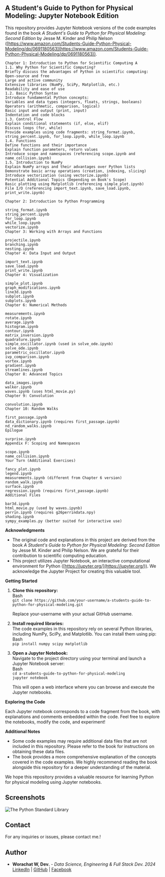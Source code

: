 ## A Student's Guide to Python for Physical Modeling: Jupyter Notebook Edition

This repository provides Jupyter Notebook versions of the code examples found in the book *A Student's Guide to Python for Physical Modeling: Second Edition* by Jesse M. Kinder and Philip Nelson ([https://www.amazon.com/Students-Guide-Python-Physical-Modeling/dp/0691180563](https://www.amazon.com/Students-Guide-Python-Physical-Modeling/dp/0691180563)).

```
Chapter 1: Introduction to Python for Scientific Computing A 
1.1. Why Python for Scientific Computing?
Briefly discuss the advantages of Python in scientific computing:
Open-source and free
Large and active community
Extensive libraries (NumPy, SciPy, Matplotlib, etc.)
Readability and ease of use
1.2. Basic Python Syntax
Introduce fundamental Python concepts:
Variables and data types (integers, floats, strings, booleans)
Operators (arithmetic, comparison, logical)
Basic input and output (print, input)
Indentation and code blocks
1.3. Control Flow
Explain conditional statements (if, else, elif)
Discuss loops (for, while)
Provide examples using code fragments: string_format.ipynb, string_percent.ipynb, for_loop.ipynb, while_loop.ipynb
1.4. Functions
Define functions and their importance
Explain function parameters, return values
Introduce scope and namespaces (referencing scope.ipynb and name_collision.ipynb)
1.5. Introduction to NumPy
Explain NumPy arrays and their advantages over Python lists
Demonstrate basic array operations (creation, indexing, slicing)
Introduce vectorization (using vectorize.ipynb)
Potential Additional Topics (Depending on Book's Scope)
Basic plotting using Matplotlib (referencing simple_plot.ipynb)
File I/O (referencing import_text.ipynb, save_load.ipynb, print_write.ipynb)

Chapter 2: Introduction to Python Programming

string_format.ipynb
string_percent.ipynb
for_loop.ipynb
while_loop.ipynb
vectorize.ipynb
Chapter 3: Working with Arrays and Functions

projectile.ipynb
branching.ipynb
nesting.ipynb
Chapter 4: Data Input and Output

import_text.ipynb
save_load.ipynb
print_write.ipynb
Chapter 4: Visualization

simple_plot.ipynb
graph_modifications.ipynb
line3d.ipynb
subplot.ipynb
subplots.ipynb
Chapter 6: Numerical Methods

measurements.ipynb
rotate.ipynb
average.ipynb
histogram.ipynb
contour.ipynb
matrix_inversion.ipynb
quadrature.ipynb
simple_oscillator.ipynb (used in solve_ode.ipynb)
solve_ode.ipynb
parametric_oscillator.ipynb
ivp_comparison.ipynb
vortex.ipynb
gradient.ipynb
streamlines.ipynb
Chapter 8: Advanced Topics

data_images.ipynb
walker.ipynb
waves.ipynb (uses html_movie.py)
Chapter 9: Convolution

convolution.ipynb
Chapter 10: Random Walks

first_passage.ipynb
data_dictionary.ipynb (requires first_passage.ipynb)
nd_random_walks.ipynb
Epilogue

surprise.ipynb
Appendix F: Scoping and Namespaces

scope.ipynb
name_collision.ipynb
Your Turn (Additional Exercises)

fancy_plot.ipynb
legend.ipynb
measurements.ipynb (different from Chapter 6 version)
random_walk.ipynb
surface.ipynb
regression.ipynb (requires first_passage.ipynb)
Additional Files

bar3d.ipynb
html_movie.py (used by waves.ipynb)
perrin.ipynb (requires g26perrindata.npy)
shading.ipynb
sympy_examples.py (better suited for interactive use)

```


**Acknowledgments**

* The original code and explanations in this project are derived from the book *A Student's Guide to Python for Physical Modeling: Second Edition* by Jesse M. Kinder and Philip Nelson. We are grateful for their contribution to scientific computing education.  
* This project utilizes Jupyter Notebook, an interactive computational environment for Python ([https://jupyter.org/](https://jupyter.org/)). We acknowledge the Jupyter Project for creating this valuable tool.

**Getting Started**

1. **Clone this repository:**  
   Bash  
   `git clone https://github.com/your-username/a-students-guide-to-python-for-physical-modeling.git`

   Replace your-username with your actual GitHub username.  
2. **Install required libraries:**  
   The code examples in this repository rely on several Python libraries, including NumPy, SciPy, and Matplotlib. You can install them using pip:  
   Bash  
   `pip install numpy scipy matplotlib`

3. **Open a Jupyter Notebook:**  
   Navigate to the project directory using your terminal and launch a Jupyter Notebook server:  
   Bash  
   `cd a-students-guide-to-python-for-physical-modeling`  
   `jupyter notebook`

   This will open a web interface where you can browse and execute the Jupyter notebooks.

**Exploring the Code**

Each Jupyter notebook corresponds to a code fragment from the book, with explanations and comments embedded within the code. Feel free to explore the notebooks, modify the code, and experiment\!


**Additional Notes**

* Some code examples may require additional data files that are not included in this repository. Please refer to the book for instructions on obtaining these data files.  
* The book provides a more comprehensive explanation of the concepts covered in the code examples. We highly recommend reading the book alongside this repository for a deeper understanding of the material.

We hope this repository provides a valuable resource for learning Python for physical modeling using Jupyter notebooks.

## Screenshots

![The Python Standard Library](./image.png)

## Contact

For any inquiries or issues, please contact me.!

## Author

- **Worachat W, Dev.** - *Data Science, Engineering & Full Stack Dev. 2024* 
[LinkedIn](https://www.linkedin.com/in/brainwaves-your-ai-playground-82155961/) | [GitHub](https://github.com/worachat-dev) | [Facebook](https://web.facebook.com/NutriCious.Thailand)
